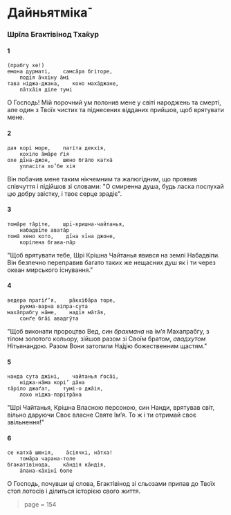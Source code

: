 # Дайньятміка̄

### Шрīла Бгактівінод Тха̄кур

#### 1

    (прабгу хе!)
    емона дурматі,    самса̄ра бгіторе,
        подія а̄чхіну а̄мі
    тава ніджа-джана,    коно маха̄джане,
        па̄тха̄ія діле тумі

О Господь! Мій порочний ум полонив мене у світі народжень та смерті, але один з Твоїх чистих та піднесених відданих прийшов, щоб врятувати мене.

#### 2

    дая корі море,    патіта декхія,
        кохіло а̄ма̄ре ґія
    охе дīна-джон,    шюно бга̄ло катха̄
        улласіта хо’бе хія

Він побачив мене таким нікчемним та жалюгідним, що проявив співчуття і підійшов зі словами: "О смиренна душа, будь ласка послухай цю добру звістку, і твоє серце зрадіє".

#### 3

    тома̄ре та̄ріте,    шрī-кришна-чайтанья,
        набадвīпе авата̄р
    тома̄ хено кото,    дīна хīна джоне,
        корілена бгава-па̄р

"Щоб врятувати тебе, Шрі Крішна Чайтанья явився на землі Набадвіпи. Він безпечно переправив багато таких же нещасних душ як і ти через океан мирського існування."

#### 4

    ведера пратіґʼя,    ра̄кхіба̄ра торе,
        рукма-варна віпра-сута
    маха̄прабгу на̄ме,    надīя ма̄та̄я,
        сонґе бга̄і авадгӯта

"Щоб виконати пророцтво Вед, син *брахмана* на імʼя Махапрабгу, з тілом золотого кольору, зійшов разом зі Своїм братом, *авадхутом* Нітьянандою. Разом Вони затопили На́дію божественним щастям."

#### 5

    нанда сута джіні,    чайтанья ґоса̄і,
        ніджа-на̄ма корі’ да̄на
    та̄ріло джаґат,    тумі-о джа̄ія,
        лохо ніджа-парітра̄на

"Шрі Чайтанья, Крішна Власною персоною, син Нанди, врятував світ, вільно даруючи Своє власне Святе Імʼя. То ж і ти отримай своє звільнення!"

#### 6

    се катха̄ шюнія,    а̄сіячхі, на̄тха!
        тома̄ра чарана-толе
    бгакатівінода,    ка̄ндія ка̄ндія,
        а̄пана-ка̄хінī боле

О Господь, почувши ці слова, Бгактівінод зі сльозами припав до Твоїх стоп лотосів і ділиться історією свого життя.


> page = 154